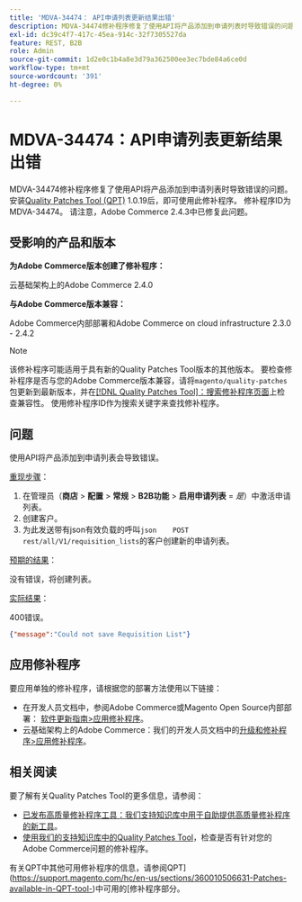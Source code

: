 ```yaml
---
title: 'MDVA-34474： API申请列表更新结果出错'
description: MDVA-34474修补程序修复了使用API将产品添加到申请列表时导致错误的问题。 安装[Quality Patches Tool (QPT)](/help/announcements/adobe-commerce-announcements/magento-quality-patches-released-new-tool-to-self-serve-quality-patches.md) 1.0.19后，即可使用此修补程序。 修补程序ID为MDVA-34474。 请注意，Adobe Commerce 2.4.3中已修复此问题。
exl-id: dc39c4f7-417c-45ea-914c-32f7305527da
feature: REST, B2B
role: Admin
source-git-commit: 1d2e0c1b4a8e3d79a362500ee3ec7bde84a6ce0d
workflow-type: tm+mt
source-wordcount: '391'
ht-degree: 0%

---
```


# MDVA-34474：API申请列表更新结果出错

MDVA-34474修补程序修复了使用API将产品添加到申请列表时导致错误的问题。 安装[Quality Patches Tool (QPT)](/help/announcements/adobe-commerce-announcements/magento-quality-patches-released-new-tool-to-self-serve-quality-patches.md) 1.0.19后，即可使用此修补程序。 修补程序ID为MDVA-34474。 请注意，Adobe Commerce 2.4.3中已修复此问题。

## 受影响的产品和版本

**为Adobe Commerce版本创建了修补程序：**

云基础架构上的Adobe Commerce 2.4.0

**与Adobe Commerce版本兼容：**

Adobe Commerce内部部署和Adobe Commerce on cloud infrastructure 2.3.0 - 2.4.2

>[!NOTE]
>
>该修补程序可能适用于具有新的Quality Patches Tool版本的其他版本。 要检查修补程序是否与您的Adobe Commerce版本兼容，请将`magento/quality-patches`包更新到最新版本，并在[[!DNL Quality Patches Tool]：搜索修补程序页面](https://devdocs.magento.com/quality-patches/tool.html#patch-grid)上检查兼容性。 使用修补程序ID作为搜索关键字来查找修补程序。

## 问题

使用API将产品添加到申请列表会导致错误。

<u>重现步骤</u>：

1. 在管理员（**商店** > **配置** > **常规** > **B2B功能** > **启用申请列表** = *是*）中激活申请列表。
1. 创建客户。
1. 为此发送带有json有效负载的呼叫```json    POST rest/all/V1/requisition_lists```的客户创建新的申请列表。

<u>预期的结果</u>：

没有错误，将创建列表。

<u>实际结果</u>：

400错误。

```json
{"message":"Could not save Requisition List"}
```

## 应用修补程序

要应用单独的修补程序，请根据您的部署方法使用以下链接：

* 在开发人员文档中，参阅Adobe Commerce或Magento Open Source内部部署： [软件更新指南>应用修补程序](https://devdocs.magento.com/guides/v2.4/comp-mgr/patching/mqp.html)。
* 云基础架构上的Adobe Commerce：我们的开发人员文档中的[升级和修补程序>应用修补程序](https://devdocs.magento.com/cloud/project/project-patch.html)。

## 相关阅读

要了解有关Quality Patches Tool的更多信息，请参阅：

* [已发布高质量修补程序工具：我们支持知识库中用于自助提供高质量修补程序的新工具](/help/announcements/adobe-commerce-announcements/magento-quality-patches-released-new-tool-to-self-serve-quality-patches.md)。
* [使用我们的支持知识库中的Quality Patches Tool](/help/support-tools/patches-available-in-qpt-tool/check-patch-for-magento-issue-with-magento-quality-patches.md)，检查是否有针对您的Adobe Commerce问题的修补程序。

有关QPT中其他可用修补程序的信息，请参阅QPT](https://support.magento.com/hc/en-us/sections/360010506631-Patches-available-in-QPT-tool-)中可用的[修补程序部分。
